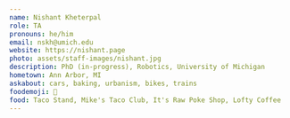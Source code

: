```yaml
---
name: Nishant Kheterpal
role: TA
pronouns: he/him
email: nskh@umich.edu
website: https://nishant.page
photo: assets/staff-images/nishant.jpg
description: PhD (in-progress), Robotics, University of Michigan
hometown: Ann Arbor, MI
askabout: cars, baking, urbanism, bikes, trains
foodemoji: 🌮
food: Taco Stand, Mike's Taco Club, It's Raw Poke Shop, Lofty Coffee
---
```

